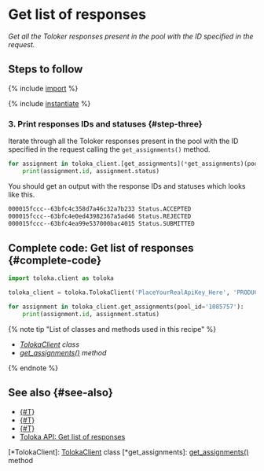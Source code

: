 # Get list of responses

_Get all the Toloker responses present in the pool with the ID specified in the request._

## Steps to follow

{% include [import](../_includes/recipes/import.md) %}

{% include [instantiate](../_includes/recipes/instantiate.md) %}

### 3. Print responses IDs and statuses {#step-three}

Iterate through all the Toloker responses present in the pool with the ID specified in the request calling the `get_assignments()` method.

```python
for assignment in toloka_client.[get_assignments](*get_assignments)(pool_id='1085757'):
    print(assignment.id, assignment.status)
```

You should get an output with the response IDs and statuses which looks like this.

```bash
000015fccc--63bfc4c358d7a46c32a7b233 Status.ACCEPTED
000015fccc--63bfc4e0ed43982367a5ad46 Status.REJECTED
000015fccc--63bfc4ea99e537000bac4015 Status.SUBMITTED
```

## Complete code: Get list of responses {#complete-code}

```python
import toloka.client as toloka

toloka_client = toloka.TolokaClient('PlaceYourRealApiKey_Here', 'PRODUCTION')

for assignment in toloka_client.get_assignments(pool_id='1085757'):
    print(assignment.id, assignment.status)
```

{% note tip "List of classes and methods used in this recipe" %}

- _[TolokaClient](../reference/toloka.client.TolokaClient.md) class_
- _[get_assignments()](../reference/toloka.client.TolokaClient.get_assignments.md) method_

{% endnote %}

## See also {#see-also}

- [{#T}](../../guide/concepts/overview.md)
- [{#T}](learn-basics.md)
- [{#T}](use-cases.md)
- [Toloka API: Get list of responses](https://toloka.ai/docs/api/api-reference/#get-/assignments)

[*TolokaClient]: [TolokaClient](../reference/toloka.client.TolokaClient.md) class
[*get_assignments]: [get_assignments()](../reference/toloka.client.TolokaClient.get_assignments.md) method
